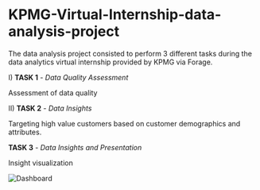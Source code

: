 # KPMG-Virtual-Internship-data-analysis-project

The data analysis project consisted to perform 3 different tasks during the data analytics virtual internship provided by KPMG via Forage.

I) **TASK 1** - _Data Quality Assessment_

  Assessment of data quality
  
II) **TASK 2** - _Data Insights_

  Targeting high value customers based on customer demographics and attributes.
  
**TASK 3** - _Data Insights and Presentation_

  Insight visualization 
  
  ![Dashboard](https://github.com/laussin86/KPMG-Virtual-Internship-data-analysis-project/blob/main/canvas.png?raw=true)

